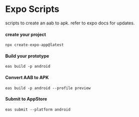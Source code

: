# Expo Scripts
scripts to create an aab to apk.
refer to expo docs  for updates.
#### create your project
` npx create-expo-app@latest `

#### Build your prototype
 
` eas build -p android `

#### Convert AAB to  APK

  `eas build -p android --profile preview`

#### Submit to AppStore

`eas submit --platform android `
